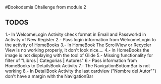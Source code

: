 
#Bookodemia
 Challenge from module 2
 
## TODOS
1.- In WelcomeLogin Activity check format in Email and Passworkd in Activity of New Register
2.- Pass login information from WelcomeLogin to the activity of HomeBooks
3.- In HomeBook The ScrollView or Recycler View is no working properly, it don't look nice....
4.- In HomeBooks the image is not displaying with the tool of Glide
5.- Missing functionality for filter of "Libros | Categorias | Autores"
6.- Pass information from HomeBooks to DetailsBook Activity
7.- The NavigationBottomBar is not working
8.- In DetailBook Activity the last cardview ("Nombre del Autor"") don't have a margin with the NavigationBar
